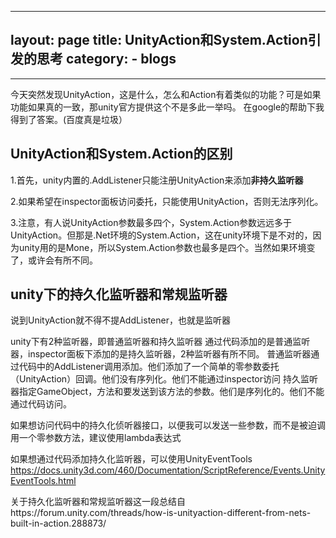 ﻿
---
layout: page
title: UnityAction和System.Action引发的思考
category: 
    - blogs
---


---

今天突然发现UnityAction，这是什么，怎么和Action有着类似的功能？可是如果功能如果真的一致，那unity官方提供这个不是多此一举吗。
在google的帮助下我得到了答案。(百度真是垃圾）

## UnityAction和System.Action的区别
1.首先，unity内置的.AddListener只能注册UnityAction来添加**非持久监听器**

2.如果希望在inspector面板访问委托，只能使用UnityAction，否则无法序列化。

3.注意，有人说UnityAction参数最多四个，System.Action参数远远多于UnityAction。但那是.Net环境的System.Action，这在unity环境下是不对的，因为unity用的是Mone，所以System.Action参数也最多是四个。当然如果环境变了，或许会有所不同。

## unity下的持久化监听器和常规监听器
说到UnityAction就不得不提AddListener，也就是监听器

unity下有2种监听器，即普通监听器和持久监听器
通过代码添加的是普通监听器，inspector面板下添加的是持久监听器，2种监听器有所不同。
普通监听器通过代码中的AddListener调用添加。他们添加了一个简单的零参数委托（UnityAction）回调。他们没有序列化。他们不能通过inspector访问
持久监听器指定GameObject，方法和要发送到该方法的参数。他们是序列化的。他们不能通过代码访问。

如果想访问代码中的持久化侦听器接口，以便我可以发送一些参数，而不是被迫调用一个零参数方法，建议使用lambda表达式

如果想通过代码添加持久化监听器，可以使用UnityEventTools
https://docs.unity3d.com/460/Documentation/ScriptReference/Events.UnityEventTools.html

关于持久化监听器和常规监听器这一段总结自https://forum.unity.com/threads/how-is-unityaction-different-from-nets-built-in-action.288873/

